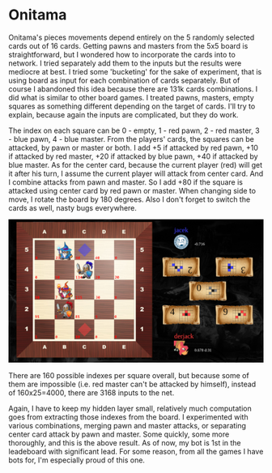# Onitama

Onitama's pieces movements depend entirely on the 5 randomly selected cards out of 16 cards. Getting pawns and masters from the 5x5 board is straightforward, but I wondered how to incorporate the cards into to network. I tried separately add them to the inputs but the results were mediocre at best. I tried some 'bucketing' for the sake of experiment, that is using board as input for each combination of cards separately. But of course I abandoned this idea because there are 131k cards combinations. I did what is similar to other board games. I treated pawns, masters, empty squares as something different depending on the target of cards. I'll try to explain, because again the inputs are complicated, but they do work.

The index on each square can be 0 - empty, 1 - red pawn, 2 - red master, 3 - blue pawn, 4 - blue master. From the players' cards, the squares can be attacked, by pawn or master or both. I add +5 if attacked by red pawn, +10 if attacked by red master, +20 if attacked by blue pawn, +40 if attacked by blue master. As for the center card, because the current player (red) will get it after his turn, I assume the current player will attack from center card. And I combine attacks from pawn and master. So I add +80 if the square is attacked using center card by red pawn or master. When changing side to move, I rotate the board by 180 degrees. Also I don't forget to switch the cards as well, nasty bugs everywhere.

![onitama](onitama.png "Onitama")

There are 160 possible indexes per square overall, but because some of them are impossible (i.e. red master can't be attacked by himself), instead of 160x25=4000, there are 3168 inputs to the net. 

Again, I have to keep my hidden layer small, relatively much computation goes from extracting those indexes from the board. I experimented with various combinations, merging pawn and master attacks, or separating center card attack by pawn and master. Some quickly, some more thoroughly, and this is the above result. As of now, my bot is 1st in the leadeboard with significant lead. For some reason, from all the games I have bots for, I'm especially proud of this one.
